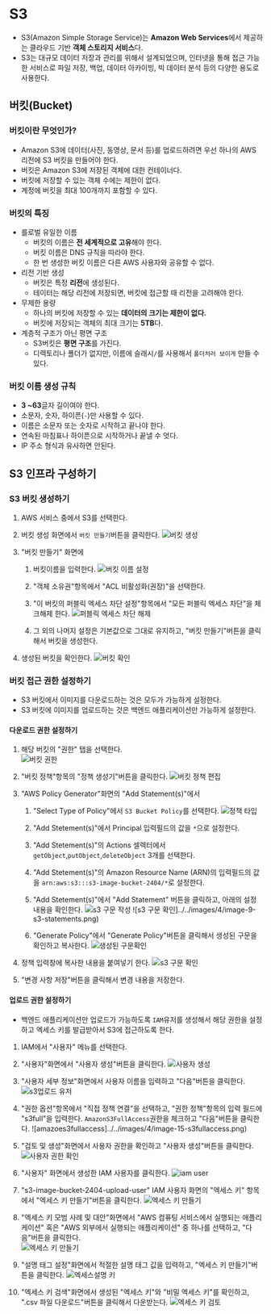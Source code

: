 # S3

- S3(Amazon Simple Storage Service)는 **Amazon Web Services**에서 제공하는 클라우드 기반 **객체 스토리지 서비스**다.
- S3는 대규모 데이터 저장과 관리를 위해서 설계되었으며, 인터넷을 통해 접근 가능한 서비스로 파일 저장, 백업, 데이터 아카이빙, 빅 데이터 분석 등의 다양한 용도로 사용한다.

## 버킷(Bucket)

### 버킷이란 무엇인가?

- Amazon S3에 데이터(사진, 동영상, 문서 등)를 업로드하려면 우선 하나의 AWS 리전에 S3 버킷을 만들어야 한다.
- 버킷은 Amazon S3에 저장된 객체에 대한 컨테이너다.
- 버킷에 저장할 수 있는 객체 수에는 제한이 없다.
- 계정에 버킷을 최대 100개까지 포함할 수 있다.

### 버킷의 특징

- 를로벌 유일한 이름
  - 버킷의 이름은 **전 세계적으로 고유**해야 한다.
  - 버킷 이름은 DNS 규칙을 따라야 한다.
  - 한 번 생성한 버킷 이름은 다른 AWS 사용자와 공유할 수 없다.
- 리전 기반 생성
  - 버킷은 특정 **리전**에 생성된다.
  - 테이터는 해당 리전에 저장되면, 버킷에 접근할 때 리전을 고려해야 한다.
- 무제한 용량
  - 하나의 버킷에 저장할 수 있는 **데이터의 크기는 제한이 없다.**
  - 버킷에 저장되는 객체의 최대 크기는 **5TB**다.
- 계층적 구조가 아닌 평면 구조
  - S3버킷은 **평면 구조**를 가진다.
  - 디렉토리나 폴더가 없지만, 이름에 슬래시```/```를 사용해서 ```폴더처러 보이게``` 만들 수 있다.

### 버킷 이름 생성 규칙

- **3 ~63**글자 길이여야 한다.
- 소문자, 숫자, 하이픈(```-```)만 사용할 수 있다.
- 이름은 소문자 또는 숫자로 시작하고 끝나야 한다.
- 연속된 마침표나 하이픈으로 시작하거나 끝낼 수 엇다.
- IP 주소 형식과 유사하면 안된다.

## S3 인프라 구성하기

### S3 버킷 생성하기

1. AWS 서비스 중에서 S3를 선택한다.

2. 버킷 생성 화면에서 ```버킷 만들기```버튼을 클릭한다.
   ![버킷 생성](../../images/4/image-1-s3.png)

3. "버킷 만들기" 화면에
   1. 버킷이름을 입력한다.
        ![버킷 이름 설정](../../images/4/image-2-bucket.png)

   2. "객체 소유권"항목에서 "ACL 비활성화(권장)"을 선택한다.

   3. "이 버킷의 퍼블릭 엑세스 차단 설정"항목에서 "모든 퍼블릭 엑세스 차단"을 체크해제 한다.
        ![퍼블릭 엑세스 차단 해제](../../images/4/image-3-public-access.png)

   4. 그 외의 나머지 설정은 기본값으로 그대로 유지하고, "버킷 만들기"버튼을 클릭해서 버킷을 생성한다.

4. 생성된 버킷을 확인한다.
   ![버킷 확인](../../images/4/image-4-bucket.png)

### 버킷 접근 권한 설정하기

- S3 버킷에서 이미지를 다운로드하는 것은 모두가 가능하게 설정한다.
- S3 버킷에 이미지를 업로드하는 것은 백엔드 애플리케이션만 가능하게 설정한다.

#### 다운로드 권한 설정하기

1. 해당 버킷의 "권한" 탭을 선택한다.  
   ![버킷 권한](../../images/4/image-5-access.png)

2. "버킷 정책"항목의 "정책 생성기"버튼을 클릭한다.
   ![버킷 정책 편집](../../images/4/image-6-bucket-policy.png)

3. "AWS Policy Generator"화면의 "Add Statement(s)"에서 

   1. "Select Type of Policy"에서 ```S3 Bucket Policy```를 선택한다.
   ![정책 타입](../../images/4/image-7-policy-type.png)

   2. "Add Stetement(s)"에서 Principal 입력필드의 값을 ```*```으로 설정한다. 

   3. "Add Stetement(s)"의 Actions 셀렉터에서 ```getObject```,```putObject```,```deleteObject``` 3개를 선택한다. 

   4. "Add Stetement(s)"의 Amazon Resource Name (ARN)의 입력필드의 값을 ```arn:aws:s3:::s3-image-bucket-2404/*```로 설정한다.

   5. "Add Stetement(s)"에서 "Add Statement" 버튼을 클릭하고, 아래의 설정 내용을 확인한다.
   ![s3 구문 작성](../../images/4/image-8-s3-statement.png)
   ![s3 구문 확인]../../images/4/image-9-s3-statements.png)

   6. "Generate Policy"에서 "Generate Policy"버튼을 클릭해서 생성된 구문을 확인하고 복사한다.
   ![생성된 구문확인](../../images/4/image-10-s3-statements.png)

4. 정책 입력창에 복사한 내용을 붙여넣기 한다.
   ![s3 구문 확인](../../images/4/image-11-s3-statements.png)

5. "변경 사항 저장"버튼을 클릭해서 변경 내용을 저장한다. 

#### 업로드 권한 설정하기

- 백엔드 애플리케이션만 업로드가 가능하도록 ```IAM```유저를 생성해서 해당 권한을 설정하고 엑세스 키를 발급받아서 S3에 접근하도록 한다.

1. IAM에서 "사용자" 메뉴를 선택한다.

2. "사용자"화면에서 "사용자 생성"버튼을 클릭한다.
   ![사용자 생성](../../images/4/image-13-create-user.png)

3. "사용자 세부 정보"화면에서 사용자 이름을 입력하고 "다음"버튼을 클릭한다.
   ![s3업로드 유저](../../images/4/image-14-s3-user.png)

4. "권한 옵션"항목에서 "직접 정책 연결"을 선택하고, "권한 정책"항목의 입력 필드에 "s3full"을 입력한다. ```AmazonS3FullAccess```권한을 체크하고 "다음"버튼을 클릭한다.
   ![amazoes3fullaccess]../../images/4/image-15-s3fullaccess.png)

5. "검토 및 생성"화면에서 사용자 권한을 확인하고 "사용자 생성"버튼을 클릭한다.
   ![사용자 권한 확인](../../images/4/image-16-user-info.png)

6. "사용자" 화면에서 생성한 IAM 사용자를 클릭한다.
   ![iam user](../../images/4/image-17-iam.png)

7. "s3-image-bucket-2404-upload-user" IAM 사용자 화면의 "엑세스 키" 항목에서 "엑세스 키 만들기"버튼을 클릭한다.
   ![엑세스 키 만들기](../../images/4/image-18-access-key.png)

8. "엑세스 키 모범 사례 및 대안"화면에서 "AWS 컴퓨팅 서비스에서 실행되는 애플리케이션" 혹은 "AWS 외부에서 실행되는 애플리케이션" 중 하나를 선택하고, "다음"버튼을 클릭한다.  
   ![엑세스 키 만들기](../../images/4/image-19-access-key.png)

9. "설명 태그 설정"화면에서 적절한 설명 태그 값을 입력하고, "엑세스 키 만들기"버튼을 클릭한다.
   ![엑세스설명 키](../../images/4/image-20-access-key.png)

10. "엑세스 키 검색"화면에서 생성된 "엑세스 키"와 "비밀 엑세스 키"를 확인하고, ".csv 파일 다운로드"버튼을 클릭해서 다운받는다.
   ![엑세스 키 검토](../../images/4/image-21-access-key.png)
